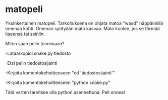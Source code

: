 # matopeli
Yksinkertainen matopeli. Tarkoituksena on ohjata matoa "wasd" näppäimillä omenaa kohti. Omenan syötyään mato kasvaa. Mato kuolee, jos se törmää itseensä tai seiniin. 

Miten saan pelin toimimaan?

-Lataa/kopioi snake.py tiedosto    

-Etsi pelin tiedostosijainti    

-Kirjoita komentokehoitteeseen "cd 'tiedostosijainti'"  

-Kirjoita komentokehoitteeseen "python snake.py"

Tätä varten tarvitsee olla python asennettuna. Peli onnea!

